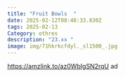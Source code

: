 ```yaml
---
title: "Fruit Bowls  "
date: 2025-02-12T08:48:33.830Z
tags: 2025-02-13
Category: othres
description: "23.xx "
image: img/71hkrkcfdyl._sl1500_.jpg
---
```

<!--StartFragment-->

https://amzlink.to/az0WbIgSN2rqU ad

<!--EndFragment-->